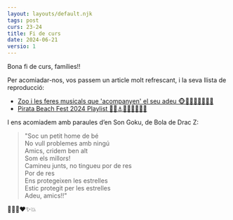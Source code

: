 ```yaml
---
layout: layouts/default.njk
tags: post
curs: 23-24
title: Fi de curs
date: 2024-06-21
versio: 1
---
```


Bona fi de curs, famílies!!

Per acomiadar-nos, vos passem un article molt refrescant, i la seva llista de reproducció:

* [Zoo i les feres musicals que 'acompanyen' el seu adeu 
🐵🦁🐯👋🏾🎷🎻🤍 ](https://www.eltemps.cat/article/60675/zoo-i-les-feres-musicals-que-acompanyen-el-seu-adeu?&utm_source=whatsapp&utm_medium=social-media&utm_campaign=addtoany)
* [Pirata Beach Fest 2024 Playlist 🏄🏻⚓️🐬🎶🎸🍉🍍🎹](https://open.spotify.com/playlist/497yl8qGa7c4AIP38fNKmF?si=hS3veAoHRSuKT6Bf57Ep8Q&pi=e-7rCOYVKOQ2Ge)

I ens acomiadem amb paraules d’en Son Goku, de Bola de Drac Z:


>"Soc un petit home de bé  
>No vull problemes amb ningú  
>Amics, cridem ben alt  
>Som els millors!  
>Camineu junts, no tingueu por de res  
>Por de res   
>Ens protegeixen les estrelles  
>Estic protegit per les estrelles  
>Adeu, amics!!"  


🌊🎸🌞♥️✨💥

